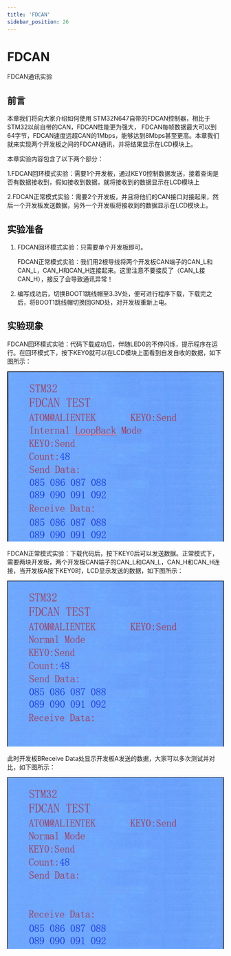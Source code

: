 ```yaml
---
title: 'FDCAN'
sidebar_position: 26
---
```


# FDCAN

FDCAN通讯实验

## 前言

本章我们将向大家介绍如何使用 STM32N647自带的FDCAN控制器，相比于STM32以前自带的CAN，FDCAN性能更为强大， FDCAN每帧数据最大可以到64字节，FDCAN速度远超CAN的1Mbps，能够达到8Mbps甚至更高。本章我们就来实现两个开发板之间的FDCAN通讯，并将结果显示在LCD模块上。

本章实验内容包含了以下两个部分：

1.FDCAN回环模式实验：需要1个开发板，通过KEY0控制数据发送，接着查询是否有数据接收到，假如接收到数据，就将接收到的数据显示在LCD模块上

2.FDCAN正常模式实验：需要2个开发板，并且将他们的CAN接口对接起来，然后一个开发板发送数据，另外一个开发板将接收到的数据显示在LCD模块上。



## 实验准备

1. FDCAN回环模式实验：只需要单个开发板即可。

   FDCAN正常模式实验：我们用2根导线将两个开发板CAN端子的CAN_L和CAN_L，CAN_H和CAN_H连接起来。这里注意不要接反了（CAN_L接CAN_H），接反了会导致通讯异常！

2. 编写成功后，切换BOOT1跳线帽至3.3V处，便可进行程序下载，下载完之后，将BOOT1跳线帽切换回GND处，对开发板重新上电。

## 实验现象

FDCAN回环模式实验：代码下载成功后，伴随LED0的不停闪烁，提示程序在运行。在回环模式下，按下KEY0就可以在LCD模块上面看到自发自收的数据，如下图所示：

![02](./img/26.png)

FDCAN正常模式实验：下载代码后，按下KEY0后可以发送数据。正常模式下，需要两块开发板，两个开发板CAN端子的CAN_L和CAN_L，CAN_H和CAN_H连接，当开发板A按下KEY0时，LCD显示发送的数据，如下图所示：

![02](./img/27.png)

此时开发板BReceive Data处显示开发板A发送的数据，大家可以多次测试并对比，如下图所示：

![02](./img/28.png)


